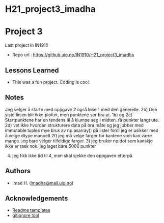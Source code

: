 # H21_project3_imadha

# Project 3
Last project in IN1910

- Repo url : https://github.uio.no/IN1910/H21_project3_imadha


## Lessons Learned
- This was a fun project. Coding is cool.


## Notes
Jeg velger å starte med oppgave 2 også løse 1 med den generelle. 
2b) Den siste linjen blir ikke plottet, men punktene ser bra ut. 
1b) og 2c) Startpunktene har en tendens til å klumpe seg i midten. få punkter langt ute. 
2d) vet ikke hvordan strukturere data på bra måte og jeg jobber med immutable tuples
mye bruk av np.asarray() på lister fordi jeg er usikker med å velge dtype manuelt
2f) jeg må velge farger for kantene som kan være mange. jeg bare velger tilfeldige farger. 
3) jeg bruker np.dot som kanskje ikke er rask nok. jeg laget bare 5000 punkter

4) jeg fikk ikke tid til 4, men skal sjekke den oppgaven etterpå. 


## Authors
- Imad H. (imadha@mail.uio.no)


## Acknowledgements
 - [Readme templates](https://readme.so/)
 - [gitignore tool](gitignore.io)